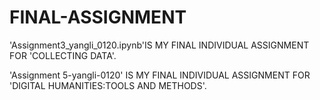 # FINAL-ASSIGNMENT

'Assignment3_yangli_0120.ipynb'IS MY FINAL INDIVIDUAL ASSIGNMENT FOR 'COLLECTING DATA'.

'Assignment 5-yangli-0120' IS MY FINAL INDIVIDUAL ASSIGNMENT FOR 'DIGITAL HUMANITIES:TOOLS AND METHODS'.
